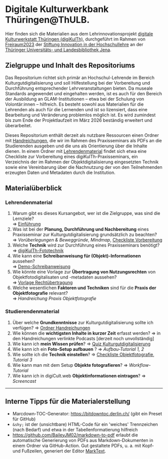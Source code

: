 # Digitale Kulturwerkbank Thüringen@ThULB. 
Hier finden sich die Materialien aus dem Lehrinnovationsprojekt [digitale Kulturwerkstatt Thüringen (digiKulTh)](https://dksm.thulb.uni-jena.de/digikulth/), durchgeführt im Rahmen von [Freiraum2023](https://stiftung-hochschullehre.de/foerderung/freiraum/) der [Stiftung Innovation in der Hochschullehre](https://stiftung-hochschullehre.de/) an der [Thüringer Universitäts- und Landesbibliothek Jena](https://www.thulb.uni-jena.de/home).

## Zielgruppe und Inhalt des Repositoriums
Das Repositorium richtet sich primär an Hochschul-Lehrende im Bereich Kulturgutdigitalisierung und soll Hilfestellung bei der Vorbereitung und Durchführung entsprechender Lehrveranstaltungen bieten. Da museale Standards angewendet und eingehalten werden, ist es auch für den Bereich der Ausbildung an GLAM-Institutionen – etwa bei der Schulung von Volontär:innen – hilfreich. Es besteht sowohl aus Materialien für die Lehrenden als auch für die Lernenden und ist so lizensiert, dass eine Bearbeitung und Veränderung problemlos möglich ist. Es wird zumindest bis zum Ende der Projektlaufzeit im März 2026 beständig erweitert und überarbeitet.

Dieses Repositorium enthält derzeit als nutzbare Ressourcen einen Ordner mit [Handreichungen](https://github.com/digiKulTh/Lehr-Lern-Materialien/tree/main/Handreichungen), die wir im Rahmen des Praxisseminars als PDFs an die Studierenden ausgeben und die uns als Orientierung über die Inhalte dienen. In einem Ordner mit [Lehrendenmaterial](https://github.com/digiKulTh/Lehr-Lern-Materialien/tree/main/Lehrendenmaterial) findet sich etwa eine Checkliste zur Vorbereitung eines digiKulTh-Praxisseminars, ein Verzeichnis der im Rahmen der Objektdigitalisierung eingesetzten Technik sowie eine Vereinbarung über die Nachnutzung der von den Teilnehmenden erzeugten Daten und Metadaten durch die Institution.

## Materialüberblick
### Lehrendenmaterial
1. Warum gibt es dieses Kursangebot, wer ist die Zielgruppe, was sind die Lernziele? <br> => [Einführung](https://github.com/digiKulTh/Lehr-Lern-Materialien/blob/main/Lehrendenmaterial/Einf%C3%BChrung.md)
2. Was ist bei der **Planung, Durchführung und Nachbereitung** eines Praxisseminar zur Kulturgutdigitalisierung grundsätzlich zu beachten? <br> => *Vorüberlegungen & Beweggründe*, *Mindmap*, [Checkliste Vorbereitung](https://github.com/digiKulTh/Lehr-Lern-Materialien/blob/main/Lehrendenmaterial/Checkliste%20Vorbereitung.md)
3. Welche **Technik** wird zur Durchführung eines Praxisseminars benötigt? <br> => [digiKulTh-Fototechnik](https://github.com/digiKulTh/Lehr-Lern-Materialien/blob/main/Lehrendenmaterial/digiKulTh-Fototechnik.md)
4. Wie kann eine **Schreibanweisung für (Objekt)-Informationen** aussehen? <br> => [Demo-Schreibanweisung](https://github.com/digiKulTh/Lehr-Lern-Materialien/blob/main/Lehrendenmaterial/Demo-Schreibanweisung.md)
5. Wie könnte eine Vorlage zur **Übertragung von Nutzungsrechten** von Objektfotodigitalisaten und -metadaten aussehen? <br> => [Vorlage Rechtübertragung](https://github.com/digiKulTh/Lehr-Lern-Materialien/blob/main/Lehrendenmaterial/Vorlage_Rechte%C3%BCbertragung.md)
6. Welche wesentlichen **Faktoren und Techniken** sind für die **Praxis der Objektfotografie** relevant? <br> => *Handreichung Praxis Objektfotografie*
  
### Studierendenmaterial
1. Über welche **Grundkenntnisse** zur Kulturgutdigitalisierung sollte ich verfügen? 
=> [Ordner Handreichungen](https://github.com/digiKulTh/Lehr-Lern-Materialien/tree/main/Handreichungen)
2. Wie können die **wichtigsten Inhalte in kurzer Zeit** erfasst werden? 
=> in den Handreichungen verlinkte Podcasts [derzeit noch unvollständig]
3. Wie kann ich **mein Wissen prüfen**? 
=> [Quiz Kulturgutdigitalisierung](https://liascript.github.io/course/?https://raw.githubusercontent.com/digiKulTh/Lehr-Lern-Materialien/refs/heads/main/Interaktives/Quiz_Kulturgutdigitalisierung.md)
4. Wie kann ich ein **Foto-Setup aufbauen** ?
=> *Aufbau-Tutorial 1, 2*
6. Wie sollte ich die **Technik einstellen**? 
=> [Checkliste Objektfotografie](https://github.com/digiKulTh/Lehr-Lern-Materialien/blob/main/Handreichungen/Checkliste%20Objektfotografie.md), *Tutorial 3* 
7. Wie kann man mit dem Setup **Objekte fotografieren**?
=> *Workflow-Tutorial*
7. Wie kann ich in digiCult.web **Objektinformationen eintragen**? 
=> *Screencast*

---

## Interne Tipps für die Materialerstellung
- Marcdown-TOC-Generator: https://bitdowntoc.derlin.ch/ (gibt ein Preset für GitHub)
- `&shy;` ist der (unsichtbare) HTML-Code für ein 'weiches' Trennzeichen (nach Bedarf) und etwa in der Tabellenformatierung hilfreich
- https://github.com/BaileyJM02/markdown-to-pdf erlaubt die automatische Generierung von PDFs aus Markdown-Dokumenten in einem Ordner via GitHub-Action. Gut gestaltete PDFs, u. a. mit Kopf- und Fußzeilen, generiert der Editor [MarkText](https://github.com/marktext/marktext).
